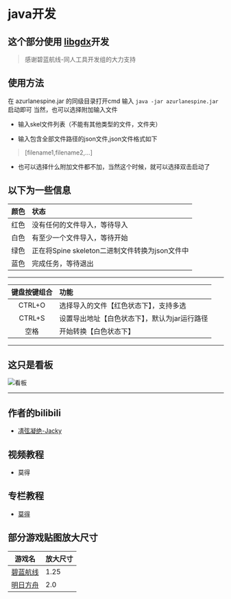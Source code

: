 # java开发
## 这个部分使用 [libgdx](https://github.com/libgdx/libgdx)开发

>感谢碧蓝航线-同人工具开发组的大力支持
## 使用方法

在 azurlanespine.jar 的同级目录打开cmd
输入 `java -jar azurlanespine.jar` 启动即可
当然，也可以选择附加输入文件
* 输入skel文件列表（不能有其他类型的文件，文件夹）

* 输入包含全部文件路径的json文件,json文件格式如下
> [filename1,filename2,...]

* 也可以选择什么附加文件都不加，当然这个时候，就可以选择双击启动了

## 以下为一些信息

| 颜色 | 状态 |
|:---:|:---|
| 红色 | 没有任何的文件导入，等待导入 |
| 白色 | 有至少一个文件导入，等待开始 |
| 绿色 | 正在将Spine skeleton二进制文件转换为json文件中 |
| 蓝色 | 完成任务，等待退出 |

---
| 键盘按键组合 | 功能 |
|:---:|:---|
| CTRL+O | 选择导入的文件【红色状态下】，支持多选 |
| CTRL+S | 设置导出地址【白色状态下】，默认为jar运行路径 |
| 空格 | 开始转换【白色状态下】 |

---
## 这只是看板
![看板](https://github.com/azurlane-doujin/AzurLaneSpineCharacterDecoder/blob/master/Java-libgdx/core/assets/WatchDog.png)


---
## 作者的bilibili
* [凊弦凝绝-Jacky](https://space.bilibili.com/14435736)

## 视频教程 
* 莫得

## 专栏教程
* [莫得](https://www.bilibili.com/read/cv2607905)

## 部分游戏贴图放大尺寸
| 游戏名 | 放大尺寸 |
|:---:|:---|
| [碧蓝航线](https://game.bilibili.com/blhx) | 1.25 |
| [明日方舟](https://ak.hypergryph.com/index) | 2.0 |
